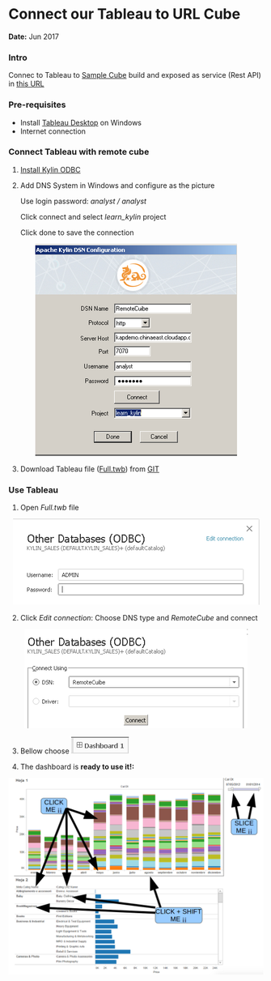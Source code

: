 # Connect our Tableau to URL Cube

**Date:** Jun 2017


### Intro
Connec to Tableau to [Sample Cube](http://kylin.apache.org/docs15/tutorial/kylin_sample.html "Build Instructions") build and exposed as service (Rest API) in [this URL](http://kapdemo.chinaeast.cloudapp.chinacloudapi.cn:8080/)

### Pre-requisites
* Install [Tableau Desktop](http://www.tableau.com/products/desktop/download "Download") on Windows
* Internet connection


### Connect Tableau with remote cube
1. [Install Kylin ODBC](http://kylin.apache.org/docs15/tutorial/odbc.html "Install")

2. Add DNS System in Windows and configure as the picture

   Use login password: _analyst / analyst_

   Click connect and select _learn_kylin_ project

   Click done to save the connection
<p align="center">
  <img src=./Images/01.png />
</p>

3. Download Tableau file ([Full.twb](https://github.com/albertoRamon/Kylin/blob/master/KylinWithTableau/Full.twb "Download Full Example")) from [GIT](https://github.com/albertoRamon/Kylin/tree/master/KylinWithTableau) 

### Use Tableau
1. Open _Full.twb_ file
<p align="center">
  <img src=./Images/02.png />
</p>

2. Click _Edit connection_: Choose DNS type and _RemoteCube_ and connect
<p align="center">
  <img src=./Images/03.png />
</p>

3. Bellow choose ![alt text](./Images/04.png)

4. The dashboard is **ready to use it!:**
<p align="center">
  <img src=./Images/05.png />
</p>


